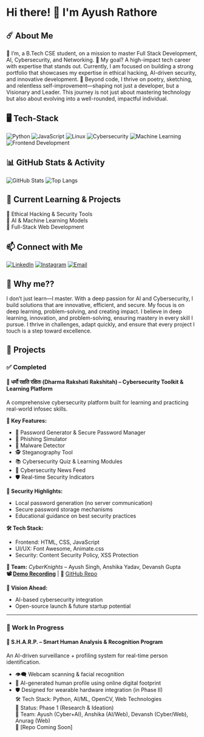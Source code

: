 # Hi there! 👋 I'm Ayush Rathore  

## ☄️ About Me

🔹  I’m, a B.Tech CSE student, on a mission to master Full Stack Development, AI, Cybersecurity, and Networking.
🔹  My goal? A high-impact tech career with expertise that stands out. Currently, I am focused on building a strong portfolio that showcases my expertise in ethical hacking, AI-driven security, and innovative development. 
🔹  Beyond code, I thrive on poetry, sketching, and relentless self-improvement—shaping not just a developer, but a Visionary and Leader. This journey is not just about mastering technology but also about evolving into a well-rounded, impactful individual. 

## 🖥️ Tech-Stack

![Python](https://img.shields.io/badge/Python-3776AB?style=for-the-badge&logo=python&logoColor=white)
![JavaScript](https://img.shields.io/badge/JavaScript-F7DF1E?style=for-the-badge&logo=javascript&logoColor=black)
![Linux](https://img.shields.io/badge/Linux-FCC624?style=for-the-badge&logo=linux&logoColor=black)
![Cybersecurity](https://img.shields.io/badge/Cybersecurity-Red?style=for-the-badge&logo=hackthebox&logoColor=white)
![Machine Learning](https://img.shields.io/badge/Machine%20Learning-009688?style=for-the-badge&logo=scikitlearn&logoColor=white)
![Frontend Development](https://img.shields.io/badge/Frontend%20Development-61DAFB?style=for-the-badge&logo=react&logoColor=white)

## 📊 GitHub Stats & Activity


![GitHub Stats](https://github-readme-stats.vercel.app/api?username=ArkMeteor&show_icons=true&theme=radical&hide_border=true)
![Top Langs](https://github-readme-stats.vercel.app/api/top-langs/?username=ArkMeteor&layout=compact&theme=radical&hide_border=true&v=2)

## 📌 Current Learning & Projects

🔹 Ethical Hacking & Security Tools  
🔹 AI & Machine Learning Models  
🔹 Full-Stack Web Development  

## 📫 Connect with Me

[![LinkedIn](https://img.shields.io/badge/LinkedIn-0A66C2?style=for-the-badge&logo=linkedin&logoColor=white)](https://www.linkedin.com/in/ayush-rathour-956533328)
[![Instagram](https://img.shields.io/badge/Instagram-E4405F?style=for-the-badge&logo=instagram&logoColor=white)](https://www.instagram.com/http_aayyuu_)
[![Email](https://img.shields.io/badge/Email-D14836?style=for-the-badge&logo=gmail&logoColor=white)](mailto:ayushrathour.love@gmail.com)

## 🤔 Why me??

  I don’t just learn—I master. With a deep passion for AI and Cybersecurity, I build solutions that are innovative, efficient, and secure. 
  My focus is on deep learning, problem-solving, and creating impact.  I believe in deep learning, innovation, and problem-solving, ensuring mastery in every skill I pursue. 
  I thrive in challenges, adapt quickly, and ensure that every project I touch is a step toward excellence.

## 🚀 Projects

### ✅ Completed

#### 🔐 धर्मो रक्षति रक्षितः (Dharma Rakshati Rakshitah) – Cybersecurity Toolkit & Learning Platform
A comprehensive cybersecurity platform built for learning and practicing real-world infosec skills.

**🔧 Key Features:**
- 🔐 Password Generator & Secure Password Manager  
- 🎣 Phishing Simulator  
- 🦠 Malware Detector  
- 🕵️ Steganography Tool  
- 📚 Cybersecurity Quiz & Learning Modules  
- 📰 Cybersecurity News Feed  
- 🛡️ Real-time Security Indicators  

**🔐 Security Highlights:**
- Local password generation (no server communication)  
- Secure password storage mechanisms  
- Educational guidance on best security practices  

**🛠️ Tech Stack:**
- Frontend: HTML, CSS, JavaScript  
- UI/UX: Font Awesome, Animate.css  
- Security: Content Security Policy, XSS Protection  

**👥 Team:** *CyberKnights* – Ayush Singh, Anshika Yadav, Devansh Gupta  
**📽️ [Demo Recording](#)** | 🔗 [GitHub Repo](https://github.com/ArkMeteor/Dharma-Rakshati-Rakshitah)

**🌟 Vision Ahead:**
- AI-based cybersecurity integration  
- Open-source launch & future startup potential  


---

### 🚧 Work In Progress

#### 🧠 S.H.A.R.P. – Smart Human Analysis & Recognition Program
An AI-driven surveillance + profiling system for real-time person identification.
- 👁️‍🗨️ Webcam scanning & facial recognition  
- 🧠 AI-generated human profile using online digital footprint  
- 🛡️ Designed for wearable hardware integration (in Phase II)  
🛠️ Tech Stack: Python, AI/ML, OpenCV, Web Technologies  
📅 Status: Phase 1 (Research & Ideation)  
👥 Team: Ayush (Cyber+AI), Anshika (AI/Web), Devansh (Cyber/Web), Anurag (Web)  
🔗 [Repo Coming Soon]
